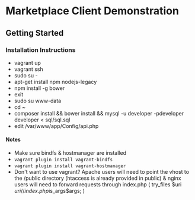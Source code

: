 # Marketplace Client Demonstration #

## Getting Started ##

### Installation Instructions ###

* vagrant up
* vagrant ssh
* sudo su -
* apt-get install npm nodejs-legacy
* npm install -g bower
* exit
* sudo su www-data
* cd ~
* composer install && bower install && mysql -u developer -pdeveloper developer < sql/sql.sql
* edit /var/www/app/Config/api.php

#### Notes ####
* Make sure bindfs & hostmanager are installed
* ```vagrant plugin install vagrant-bindfs```
* ```vagrant plugin install vagrant-hostmanager```
* Don't want to use vagrant? Apache users will need to point the vhost to the /public directory (htaccess is already provided in public) & nginx users will need to forward requests through index.php ( try_files $uri $uri/ /index.php$is_args$args; )
